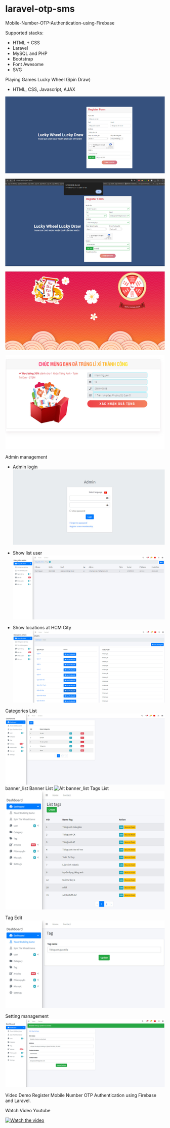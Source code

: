# laravel-otp-sms
Mobile-Number-OTP-Authentication-using-Firebase

Supported stacks:

- HTML + CSS
- Laravel 
- MySQL and PHP
- Bootstrap
- Font Awesome
- SVG

Playing Games Lucky Wheel (Spin Draw)
- HTML, CSS, Javascript, AJAX

![Alt Form Register](https://github.com/designpro24h/laravel-otp-sms/blob/main/screenshot/frm_register.jpg)

![Alt Form OTP ](https://github.com/designpro24h/laravel-otp-sms/blob/main/screenshot/check_sms_otp_success.jpg)

![Alt Form OTP ](https://github.com/designpro24h/laravel-otp-sms/blob/main/screenshot/play_spin_luckwheel.jpg)

![Alt Form OTP ](https://github.com/designpro24h/laravel-otp-sms/blob/main/screenshot/winwin-luckywheel.jpg)

Admin management 
- Admin login 
![Alt Admin login ](https://github.com/designpro24h/laravel-otp-sms/blob/main/screenshot/admin_login.jpg)
- Show list user 
![Alt Form OTP ](https://github.com/designpro24h/laravel-otp-sms/blob/main/screenshot/admin_management.jpg)

- Show locations at HCM City
![Alt Form OTP ](https://github.com/designpro24h/laravel-otp-sms/blob/main/screenshot/zone_management.jpg)

Categories List
![Alt Categories List](https://github.com/designpro24h/laravel-otp-sms/blob/main/screenshot/category.jpg)
banner_list
Banner List
![Alt banner_list ](https://github.com/designpro24h/laravel-otp-sms/blob/main/screenshot/banner_list)
Tags List
![Alt Tag List](https://github.com/designpro24h/laravel-otp-sms/blob/main/screenshot/tags.jpg)

Tag Edit
![Alt Tag List](https://github.com/designpro24h/laravel-otp-sms/blob/main/screenshot/tag_edit.jpg)

Setting management
![Alt Tag List](https://github.com/designpro24h/laravel-otp-sms/blob/main/screenshot/settings.jpg)

Video Demo Register Mobile Number OTP Authentication using Firebase and Laravel.

Watch Video Youtube

[![Watch the video](https://i9.ytimg.com/vi_webp/0I2fngt7blw/mqdefault.webp?v=66a76e55&sqp=CPzbnbUG&rs=AOn4CLDfXSiMzWB0jEp3C8h78M684ZtLOA)](https://youtu.be/0I2fngt7blw)